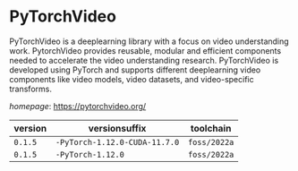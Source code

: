 # PyTorchVideo

PyTorchVideo is a deeplearning library with a focus on video understanding work. PytorchVideo provides reusable, modular and efficient components needed to accelerate the video understanding research. PyTorchVideo is developed using PyTorch and supports different deeplearning video components like video models, video datasets, and video-specific transforms.

*homepage*: <https://pytorchvideo.org/>

version | versionsuffix | toolchain
--------|---------------|----------
``0.1.5`` | ``-PyTorch-1.12.0-CUDA-11.7.0`` | ``foss/2022a``
``0.1.5`` | ``-PyTorch-1.12.0`` | ``foss/2022a``

